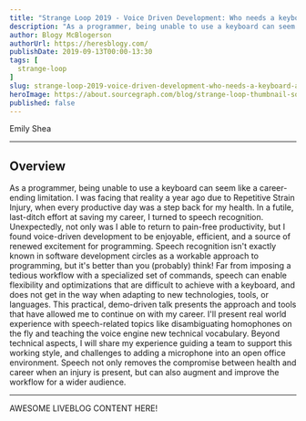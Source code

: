 ```yaml
---
title: "Strange Loop 2019 - Voice Driven Development: Who needs a keyboard anyway?"
description: "As a programmer, being unable to use a keyboard can seem like a career-ending limitation. I was facing that reality a year ago due to Repetitive Strain Injury, when every productive day was a step back for my health. In a futile, last-ditch effort at saving my career, I turned to speech recognition. Unexpectedly, not only was I able to return to pain-free productivity, but I found voice-driven development to be enjoyable, efficient, and a source of renewed excitement for programming. Speech recognition isn't exactly known in software development circles as a workable approach to programming, but it's better than you (probably) think! Far from imposing a tedious workflow with a specialized set of commands, speech can enable flexibility and optimizations that are difficult to achieve with a keyboard, and does not get in the way when adapting to new technologies, tools, or languages. This practical, demo-driven talk presents the approach and tools that have allowed me to continue on with my career. I'll present real world experience with speech-related topics like disambiguating homophones on the fly and teaching the voice engine new technical vocabulary. Beyond technical aspects, I will share my experience guiding a team to support this working style, and challenges to adding a microphone into an open office environment. Speech not only removes the compromise between health and career when an injury is present, but can also augment and improve the workflow for a wider audience."
author: Blogy McBlogerson
authorUrl: https://heresblogy.com/
publishDate: 2019-09-13T00:00-13:30
tags: [
  strange-loop
]
slug: strange-loop-2019-voice-driven-development-who-needs-a-keyboard-anyway
heroImage: https://about.sourcegraph.com/blog/strange-loop-thumbnail-square-v2.jpg
published: false
---
```


<div class="container p-0 liveblog-presenters">
  <div class="row m-0">
      <p class=" mr-12 m-0">
        <span class="liveblog-presenters__name">Emily Shea</span>
        <a href="https://twitter.com/yomilly" target="_blank" title="Twitter"><i class="fa fa-twitter pr-2"></i></a>
        <a href="https://github.com/2shea" target="_blank" title="GitHub"><i class="fa fa-github pr-2"></i></a>
      </p>
  </div>
</div>

---

## Overview

As a programmer, being unable to use a keyboard can seem like a career-ending limitation. I was facing that reality a year ago due to Repetitive Strain Injury, when every productive day was a step back for my health. In a futile, last-ditch effort at saving my career, I turned to speech recognition. Unexpectedly, not only was I able to return to pain-free productivity, but I found voice-driven development to be enjoyable, efficient, and a source of renewed excitement for programming. Speech recognition isn't exactly known in software development circles as a workable approach to programming, but it's better than you (probably) think! Far from imposing a tedious workflow with a specialized set of commands, speech can enable flexibility and optimizations that are difficult to achieve with a keyboard, and does not get in the way when adapting to new technologies, tools, or languages. This practical, demo-driven talk presents the approach and tools that have allowed me to continue on with my career. I'll present real world experience with speech-related topics like disambiguating homophones on the fly and teaching the voice engine new technical vocabulary. Beyond technical aspects, I will share my experience guiding a team to support this working style, and challenges to adding a microphone into an open office environment. Speech not only removes the compromise between health and career when an injury is present, but can also augment and improve the workflow for a wider audience.

---

AWESOME LIVEBLOG CONTENT HERE!

<!-- Note on images
  Images (e.g. my_image.jpg) should be put in the `website/static/blog/strange-loop-2019` directory, with the path to the image in your post being `/blog/strange-loop-2019/my_image.jpg`. If you'd rather host the images somewhere else for ease of use, that's fine too.

  Please also try to keep your images to a reasonable size by:
    - Using JPEG compression, unless image is mostly solid color 
    - JPEG compression set between 60%-80%
    - Resizing the image to be no wider then 750px
    - If PNG, use a tool like ImageOptim (https://imageoptim.com/mac) to optimize the file size

  I suggest re-sizing and compressing all the images in one batch as a last step.
-->  
